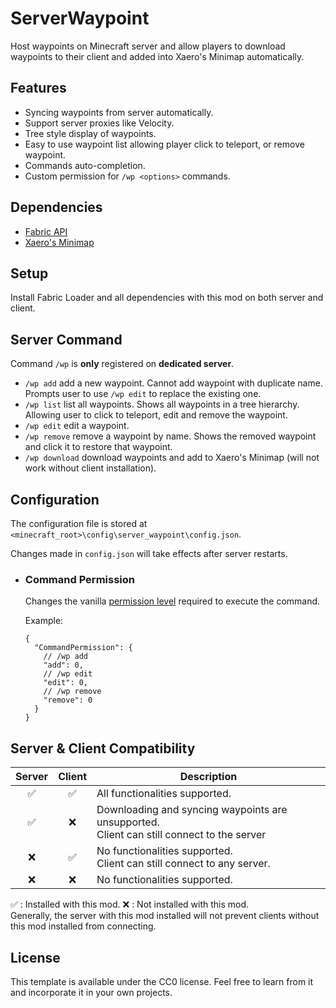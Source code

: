 # ServerWaypoint

Host waypoints on Minecraft server and allow players to download waypoints to their client and added into Xaero's Minimap automatically.

## Features
- Syncing waypoints from server automatically.
- Support server proxies like Velocity.
- Tree style display of waypoints.
- Easy to use waypoint list allowing player click to teleport, or remove waypoint.
- Commands auto-completion.
- Custom permission for `/wp <options>` commands.

## Dependencies

- [Fabric API](https://modrinth.com/mod/fabric-api)
- [Xaero's Minimap](https://modrinth.com/mod/xaeros-minimap)

## Setup
Install Fabric Loader and all dependencies with this mod on both server and client.

## Server Command
Command `/wp` is **only** registered on **dedicated server**.
- `/wp add` add a new waypoint. Cannot add waypoint with duplicate name. Prompts user to use `/wp edit` to replace the existing one.
- `/wp list` list all waypoints. Shows all waypoints in a tree hierarchy. Allowing user to click to teleport, edit and remove the waypoint.
- `/wp edit` edit a waypoint.
- `/wp remove` remove a waypoint by name. Shows the removed waypoint and click it to restore that waypoint.
- `/wp download` download waypoints and add to Xaero's Minimap (will not work without client installation).

## Configuration
The configuration file is stored at `<minecraft_root>\config\server_waypoint\config.json`.

Changes made in `config.json` will take effects after server restarts.

- ### Command Permission

    Changes the vanilla [permission level](https://minecraft.wiki/w/Permission_level) required to execute the command.
    
    Example:
    ```json5
    {
      "CommandPermission": {
        // /wp add
        "add": 0,
        // /wp edit
        "edit": 0,
        // /wp remove
        "remove": 0
      }
    }
    ```


## Server & Client Compatibility

| Server | Client | Description                                                                                   |
| :---: | :---: |-----------------------------------------------------------------------------------------------|
|   ✅    |   ✅    | All functionalities supported.                                                                |
|   ✅    |   ❌    | Downloading and syncing waypoints are unsupported.<br/>Client can still connect to the server | 
|   ❌    |   ✅    | No functionalities supported.<br/>Client can still connect to any server.                     |
|   ❌    |   ❌    | No functionalities supported.                                                                 |

✅ : Installed with this mod. ❌ : Not installed with this mod.\
Generally, the server with this mod installed will not prevent clients without this mod installed from connecting.


## License

This template is available under the CC0 license. Feel free to learn from it and incorporate it in your own projects.
